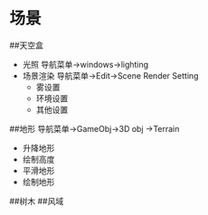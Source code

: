 # 场景
##天空盒
- 光照 导航菜单->windows->lighting
- 场景渲染 导航菜单->Edit->Scene Render Setting
  - 雾设置
  - 环境设置
  - 其他设置
 
##地形
导航菜单->GameObj->3D obj ->Terrain
- 升降地形
- 绘制高度
- 平滑地形
- 绘制地形

##树木
##风域


